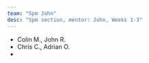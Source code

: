 ```yaml
---
team: "5pm John"
desc: "5pm section, mentor: John, Weeks 1-3"
---
```


* Colin M., John R.
* Chris C., Adrian O.
*
